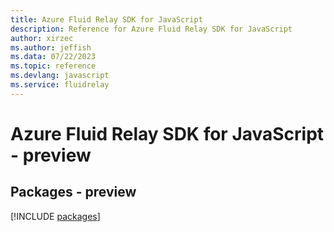 ```yaml
---
title: Azure Fluid Relay SDK for JavaScript
description: Reference for Azure Fluid Relay SDK for JavaScript
author: xirzec
ms.author: jeffish
ms.data: 07/22/2023
ms.topic: reference
ms.devlang: javascript
ms.service: fluidrelay
---
```

# Azure Fluid Relay SDK for JavaScript - preview
## Packages - preview
[!INCLUDE [packages](fluid-relay-index.md)]